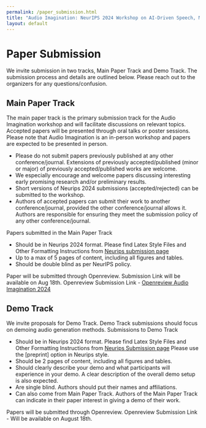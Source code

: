 ```yaml
---
permalink: /paper_submission.html
title: "Audio Imagination: NeurIPS 2024 Workshop on AI-Driven Speech, Music, and Sound Generation"
layout: default
---
```


# Paper Submission

We invite submission in two tracks, Main Paper Track and Demo Track. The submission  process and details are outlined below. Please reach out to the organizers for any questions/confusion.


## Main Paper Track

The main paper track is the primary submission track for the Audio Imagination workshop and will facilitate discussions on relevant topics. Accepted papers will be presented through oral talks or poster sessions. Please note that Audio Imagination is an in-person workshop and papers are expected to be presented in person.

* Please do not submit papers previously published at any other conference/journal. Extensions of previously accepted/published (minor or major) of previously accepted/published works are welcome.
* We especially encourage and welcome papers discussing interesting early promising research and/or preliminary results.
* Short versions of Neurips 2024 submissions (accepted/rejected) can be submitted to the workshop.
* Authors of accepted papers can submit their work to another conference/journal, provided the other conference/journal allows it. Authors are responsible for ensuring they meet the submission policy of any other conference/journal.


Papers submitted in the Main Paper Track

* Should be in Neurips 2024 format.  Please find Latex Style Files and Other Formatting Instructions from [Neurips submission page](https://nips.cc/Conferences/2024/CallForPapers)
* Up to a max of 5 pages of content, including all figures and tables.
* Should be double blind as per NeurIPS policy.


Paper will be submitted through Openreview. Submission Link will be available on Aug 18th. Openreview Submission Link - [Openreview Audio Imagination 2024](https://openreview.net/group?id=NeurIPS.cc/2024/Workshop/Audio_Imagination)


## Demo Track

We invite proposals for Demo Track. Demo Track submissions should focus on demoing audio generation methods. Submissions to Demo Track

* Should be in Neurips 2024 format.  Please find Latex Style Files and Other Formatting Instructions from [Neurips Submission page](https://nips.cc/Conferences/2024/CallForPapers) Please use the [preprint] option in Neurips style.
* Should be 2 pages of content, including all figures and tables.
* Should clearly describe your demo and what participants will experience in your demo. A clear description of the overall demo setup is also expected.
* Are single blind. Authors should put their names and affiliations.
* Can also come from Main Paper Track. Authors of the Main Paper Track can indicate in their paper interest in giving a demo of their work.

Papers will be submitted through Openreview. Openreview Submission Link - Will be available on August 18th.
